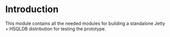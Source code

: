 Introduction
============

This module contains all the needed modules for building a standalone Jetty + HSQLDB distribution for testing the prototype.